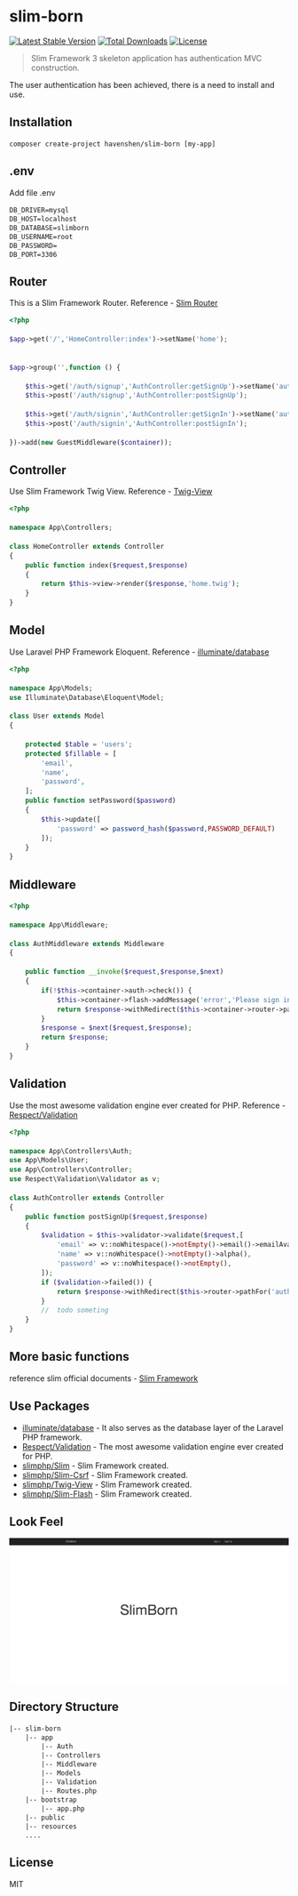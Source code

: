 # slim-born
[![Latest Stable Version](https://img.shields.io/packagist/v/HavenShen/slim-born.svg?style=flat-square)](https://packagist.org/packages/HavenShen/slim-born)
[![Total Downloads](https://img.shields.io/packagist/dt/HavenShen/slim-born.svg?style=flat-square)](https://packagist.org/packages/HavenShen/slim-born)
[![License](https://img.shields.io/packagist/l/HavenShen/slim-born.svg?style=flat-square)](https://packagist.org/packages/HavenShen/slim-born)

> Slim Framework 3 skeleton application has authentication MVC construction.

The user authentication has been achieved, there is a need to install and use.

## Installation

```shell
composer create-project havenshen/slim-born [my-app]
```

## .env

Add file .env

```
DB_DRIVER=mysql
DB_HOST=localhost
DB_DATABASE=slimborn
DB_USERNAME=root
DB_PASSWORD=
DB_PORT=3306
```

## Router

This is a Slim Framework  Router.
Reference - [Slim Router](http://www.slimframework.com/docs/objects/router.html)

```php
<?php 

$app->get('/','HomeController:index')->setName('home');


$app->group('',function () {

	$this->get('/auth/signup','AuthController:getSignUp')->setName('auth.signup');
	$this->post('/auth/signup','AuthController:postSignUp');
	
	$this->get('/auth/signin','AuthController:getSignIn')->setName('auth.signin');
	$this->post('/auth/signin','AuthController:postSignIn');
	
})->add(new GuestMiddleware($container));
```

## Controller

Use Slim Framework Twig View.
Reference - [Twig-View](https://github.com/slimphp/Twig-View)

```php
<?php

namespace App\Controllers;

class HomeController extends Controller
{
	public function index($request,$response)
	{
		return $this->view->render($response,'home.twig');
	}
}
```

## Model

Use Laravel PHP Framework Eloquent.
Reference - [illuminate/database](https://github.com/illuminate/database)
```php
<?php

namespace App\Models;
use Illuminate\Database\Eloquent\Model;

class User extends Model
{
	
	protected $table = 'users';
	protected $fillable = [
		'email',
		'name',
		'password',
	];
	public function setPassword($password)
	{
		$this->update([
			'password' => password_hash($password,PASSWORD_DEFAULT)
		]);
	}
}
```

## Middleware

```php
<?php

namespace App\Middleware;

class AuthMiddleware extends Middleware
{
	
	public function __invoke($request,$response,$next)
	{
		if(!$this->container->auth->check()) {
			$this->container->flash->addMessage('error','Please sign in before doing that');
			return $response->withRedirect($this->container->router->pathFor('auth.signin'));
		}
		$response = $next($request,$response);
		return $response;
	}
}
```

## Validation

Use the most awesome validation engine ever created for PHP.
Reference - [Respect/Validation](https://github.com/Respect/Validation)
```php
<?php

namespace App\Controllers\Auth;
use App\Models\User;
use App\Controllers\Controller;
use Respect\Validation\Validator as v;

class AuthController extends Controller
{
	public function postSignUp($request,$response)
	{
		$validation = $this->validator->validate($request,[
			'email' => v::noWhitespace()->notEmpty()->email()->emailAvailable(),
			'name' => v::noWhitespace()->notEmpty()->alpha(),
			'password' => v::noWhitespace()->notEmpty(),
		]);
		if ($validation->failed()) {
			return $response->withRedirect($this->router->pathFor('auth.signup'));
		}
		//	todo someting
	}
}
```

## More basic functions 

reference slim official documents - [Slim Framework](http://www.slimframework.com/docs/)

## Use Packages

* [illuminate/database](https://github.com/illuminate/database) - It also serves as the database layer of the Laravel PHP framework.
* [Respect/Validation](https://github.com/Respect/Validation) - The most awesome validation engine ever created for PHP.
* [slimphp/Slim](https://github.com/slimphp/Slim) - Slim Framework created.
* [slimphp/Slim-Csrf](https://github.com/slimphp/Slim-Csrf) - Slim Framework created.
* [slimphp/Twig-View](https://github.com/slimphp/Twig-View) - Slim Framework created.
* [slimphp/Slim-Flash](https://github.com/slimphp/Slim-Flash) - Slim Framework created.

## Look Feel

![slimborn look feel](slimborn.png)

## Directory Structure

```shell
|-- slim-born
	|-- app
		|-- Auth
		|-- Controllers
		|-- Middleware
		|-- Models
		|-- Validation
		|-- Routes.php
	|-- bootstrap
		|-- app.php
	|-- public
	|-- resources
	....
```

## License

MIT





